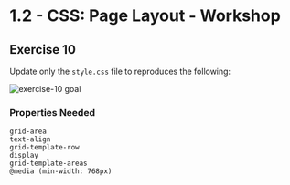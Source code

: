 # 1.2 - CSS: Page Layout - Workshop

## Exercise 10

Update only the `style.css` file to reproduces the following:

![exercise-10 goal](../../assets/ex-10-goal.gif)

### Properties Needed

```
grid-area
text-align
grid-template-row
display
grid-template-areas
@media (min-width: 768px)
```
